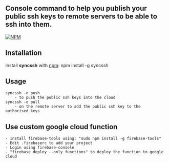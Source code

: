 ## Console command to help you publish your public ssh keys to remote servers to be able to ssh into them.

[![NPM](https://nodei.co/npm/syncssh.png?downloads=true&downloadRank=true&stars=true)](https://nodei.co/npm/syncssh/)<br/>

## Installation

Install **syncssh** with [npm](https://www.npmjs.com/): npm install -g syncssh

## Usage 
    syncssh -o push 
        - to push the public ssh keys into the cloud
    syncssh -o pull
        - on the remote server to add the public ssh key to the authorised_keys

## Use custom google cloud function
    - Install firebase-tools using: "sudo npm install -g firebase-tools"
    - Edit .firebaserc to add your project
    - Login using firebase-console
    - "firebase deploy --only functions" to deploy the function to google cloud
